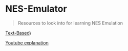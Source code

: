 # NES-Emulator

> Resources to look into for learning NES Emulation

[Text-Based](https://taywee.github.io/NerdyNights/nerdynights.html)\

[Youtube explanation](https://www.youtube.com/watch?v=F8kx56OZQhg)

